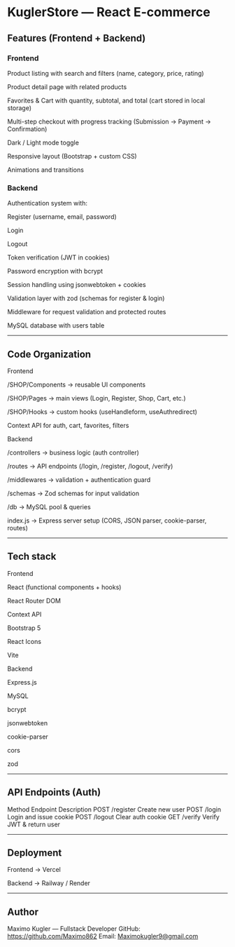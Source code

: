 # KuglerStore — React E-commerce

## Features (Frontend + Backend)

### Frontend

Product listing with search and filters (name, category, price, rating)

Product detail page with related products

Favorites & Cart with quantity, subtotal, and total (cart stored in local storage)

Multi-step checkout with progress tracking (Submission → Payment → Confirmation)

Dark / Light mode toggle

Responsive layout (Bootstrap + custom CSS)

Animations and transitions



### Backend

Authentication system with:

Register (username, email, password)

Login

Logout

Token verification (JWT in cookies)

Password encryption with bcrypt

Session handling using jsonwebtoken + cookies

Validation layer with zod (schemas for register & login)

Middleware for request validation and protected routes

MySQL database with users table

---

## Code Organization
Frontend

/SHOP/Components → reusable UI components

/SHOP/Pages → main views (Login, Register, Shop, Cart, etc.)

/SHOP/Hooks → custom hooks (useHandleform, useAuthredirect)

Context API for auth, cart, favorites, filters

Backend

/controllers → business logic (auth controller)

/routes → API endpoints (/login, /register, /logout, /verify)

/middlewares → validation + authentication guard

/schemas → Zod schemas for input validation

/db → MySQL pool & queries

index.js → Express server setup (CORS, JSON parser, cookie-parser, routes)

---

## Tech stack
Frontend

React (functional components + hooks)

React Router DOM

Context API

Bootstrap 5

React Icons

Vite

Backend

Express.js

MySQL

bcrypt 

jsonwebtoken 

cookie-parser 

cors

zod 

---

## API Endpoints (Auth)
Method	Endpoint	Description
POST	/register	Create new user
POST	/login	Login and issue cookie
POST	/logout	Clear auth cookie
GET	/verify	Verify JWT & return user

---

## Deployment

Frontend → Vercel

Backend → Railway / Render

---

## Author
Maximo Kugler — Fullstack Developer
GitHub: https://github.com/Maximo862
Email: Maximokugler9@gmail.com




